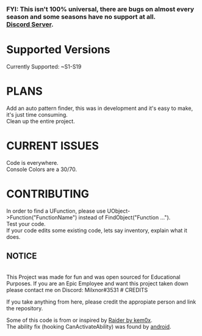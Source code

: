 ### FYI: This isn't 100% universal, there are bugs on almost every season and some seasons have no support at all.<br> <a href="https://discord.gg/reboot">Discord Server</a>.

# Supported Versions
Currently Supported: ~S1-S19<br>

# PLANS

Add an auto pattern finder, this was in development and it's easy to make, it's just time consuming.<br>
Clean up the entire project.<br>

# CURRENT ISSUES

Code is everywhere.<br>
Console Colors are a 30/70.<br>

# CONTRIBUTING

In order to find a UFunction, please use UObject->Function("FunctionName") instead of FindObject("Function ...").<br>
Test your code.<br>
If your code edits some existing code, lets say inventory, explain what it does.

## NOTICE
<br>
This Project was made for fun and was open sourced for Educational Purposes. If you are an Epic Employee and want this project taken down please contact me on Discord: Milxnor#3531
# CREDITS

If you take anything from here, please credit the appropiate person and link the repository.<br>

Some of this code is from or inspired by <a href="https://github.com/kem0x/raider3.5">Raider by kem0x</a>.
<br>
The ability fix (hooking CanActivateAbility) was found by <a href="https://github.com/android1337">android</a>.

